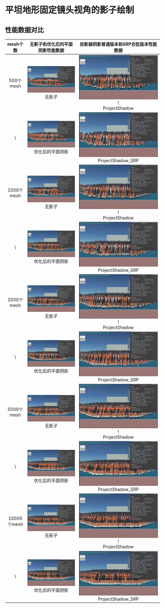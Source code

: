 ﻿# 平坦地形固定镜头视角的影子绘制

## 性能数据对比
|   mesh个数   |                            无影子和优化后的平面阴影性能数据                             |                                    投影器阴影普通版本和SRP合批版本性能数据                                    |
|:----------:|:-----------------------------------------------------------------------:|:-------------------------------------------------------------------------------------------:|
|  500个mesh  |          ![Nop_500.gif](Resources%2FNop%2FNop_500.gif)<br/>无影子          |         ![PS_500.gif](Resources%2FProjectorShadow%2FPS_500.gif)!<br/>ProjectShadow          |
|     \      |   ![Custom_500.gif](Resources%2FCustom%2FCustom_500.gif)<br/>优化后的平面阴影   |   ![PS_SRP_500.gif](Resources%2FProjectorShadow%2FPS_SRP_500.gif) <br/> ProjectShadow_SRP   |
| 1000个mesh  |         ![Nop_1000.gif](Resources%2FNop%2FNop_1000.gif)<br/>无影子         |        ![PS_1000.gif](Resources%2FProjectorShadow%2FPS_1000.gif)!<br/>ProjectShadow         |
|     \      |  ![Custom_1000.gif](Resources%2FCustom%2FCustom_1000.gif)<br/>优化后的平面阴影  |  ![PS_SRP_1000.gif](Resources%2FProjectorShadow%2FPS_SRP_1000.gif) <br/> ProjectShadow_SRP  |
| 2000个mesh  |         ![Nop_2000.gif](Resources%2FNop%2FNop_2000.gif)<br/>无影子         |        ![PS_2000.gif](Resources%2FProjectorShadow%2FPS_2000.gif)!<br/>ProjectShadow         |
|     \      |  ![Custom_2000.gif](Resources%2FCustom%2FCustom_2000.gif)<br/>优化后的平面阴影  |  ![PS_SRP_2000.gif](Resources%2FProjectorShadow%2FPS_SRP_2000.gif) <br/> ProjectShadow_SRP  |
| 5000个mesh  |         ![Nop_5000.gif](Resources%2FNop%2FNop_5000.gif)<br/>无影子         |        ![PS_5000.gif](Resources%2FProjectorShadow%2FPS_5000.gif)!<br/>ProjectShadow         |
|     \      |  ![Custom_5000.gif](Resources%2FCustom%2FCustom_5000.gif)<br/>优化后的平面阴影  |  ![PS_SRP_5000.gif](Resources%2FProjectorShadow%2FPS_SRP_5000.gif) <br/> ProjectShadow_SRP  |
| 10000个mesh |        ![Nop_10000.gif](Resources%2FNop%2FNop_10000.gif)<br/>无影子        |       ![PS_10000.gif](Resources%2FProjectorShadow%2FPS_10000.gif)!<br/>ProjectShadow        |
|     \      | ![Custom_10000.gif](Resources%2FCustom%2FCustom_10000.gif)<br/>优化后的平面阴影 | ![PS_SRP_10000.gif](Resources%2FProjectorShadow%2FPS_SRP_10000.gif) <br/> ProjectShadow_SRP |